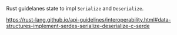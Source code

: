 Rust guidelanes state to impl `Serialize` and `Deserialize`.

https://rust-lang.github.io/api-guidelines/interoperability.html#data-structures-implement-serdes-serialize-deserialize-c-serde

